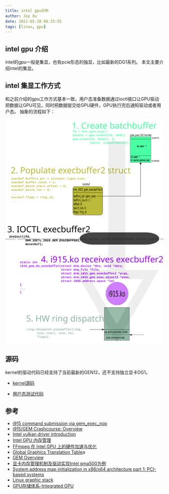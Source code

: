 ```yaml
---
title: intel gpu分析
author: Joy Xu
date: 2021-05-28 06:33:55
tags: [linux, gpu]
---
```


## intel gpu 介绍

intel的gpu一般是集显，也有pcie形态的独显，比如最新的DG1系列。
本文主要介绍intel的集显。

## intel 集显工作方式

和之前介绍的gpu工作方式基本一致，用户态准备数据通过ioctl接口让GPU驱动
把数据让GPU可见，同时把数据提交给GPU硬件，GPU执行完后通知驱动或者用户态。
抽象的流程如下：

![intel gpu_workflow](/images/gpu_intel_execbuf_steps.svg)

## 源码

kernel的驱动代码已经支持了当前最新的GEN12，还不支持独立显卡DG1。


* [kernel源码](https://git.kernel.org/pub/scm/linux/kernel/git/next/linux-next.git/tree/drivers/gpu/drm/i915/gem/i915_gem_execbuffer.c)

* [用户态测试代码](https://gitlab.freedesktop.org/drm/igt-gpu-tools/-/blob/master/tests/i915/gem_exec_nop.c)

## 参考

* [i915 command submission via gem_exec_nop](http://bwidawsk.net/blog/2013/8/i915-command-submission-via-gem_exec_nop/)
* [i915/GEM Crashcourse: Overview](https://blog.ffwll.ch/2013/01/i915gem-crashcourse-overview.html)
* [Intel vulkan driver introduction](https://wenxiaoming.github.io/2020/06/28/Intel%20vulkan%20driver%20introduction/)
* [Intel GPU 内存管理](http://liujunming.top/2019/07/16/Intel-GPU-%E5%86%85%E5%AD%98%E7%AE%A1%E7%90%86/)
* [FFmpeg 在 Intel GPU 上的硬件加速与优化](https://toutiao.io/posts/w82yn0/preview)
* [Global Graphics Translation Table](http://blog.sina.com.cn/s/blog_8df488680102vosk.html)a
* [GEM Overview](https://blog.ffwll.ch/2011/05/gem-overview.html)
* [显卡内存管理机制及驱动实现Intel gma500为例](http://happyseeker.github.io/kernel/2016/07/22/memory-management-from-graphic-card-view.html)
* [System address map initialization in x86/x64 architecture part 1: PCI-based systems](https://resources.infosecinstitute.com/topic/system-address-map-initialization-in-x86x64-architecture-part-1-pci-based-systems/)
* [Linux graphic stack](https://www.studiopixl.com/2017-05-13/linux-graphic-stack-an-overview)
* [GPU存储体系-Integrated GPU](https://zhuanlan.zhihu.com/p/36030749)
